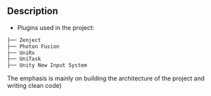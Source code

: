 ## Description

- Plugins used in the project:
```bash
├── Zenject                  
├── Photon Fusion      
├── UniRx   
├── UniTask            
├── Unity New Input System              
```
 
The emphasis is mainly on building the architecture of the project and writing clean code)
 
